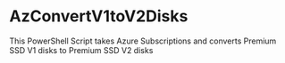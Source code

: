 # AzConvertV1toV2Disks
 This PowerShell Script takes Azure Subscriptions and converts Premium SSD V1 disks to Premium SSD V2 disks

